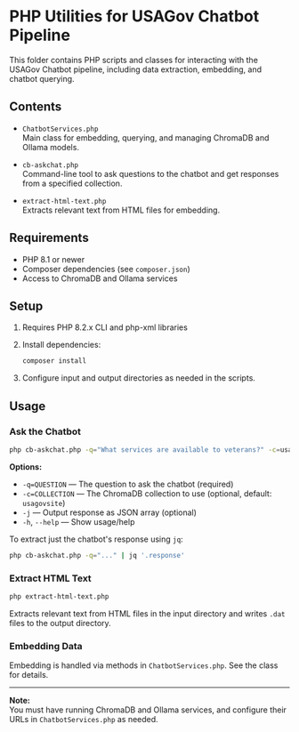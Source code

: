 # PHP Utilities for USAGov Chatbot Pipeline

This folder contains PHP scripts and classes for interacting with the USAGov Chatbot pipeline, including data extraction, embedding, and chatbot querying.

## Contents

- `ChatbotServices.php`  
  Main class for embedding, querying, and managing ChromaDB and Ollama models.

- `cb-askchat.php`  
  Command-line tool to ask questions to the chatbot and get responses from a specified collection.

- `extract-html-text.php`  
  Extracts relevant text from HTML files for embedding.

## Requirements

- PHP 8.1 or newer
- Composer dependencies (see `composer.json`)
- Access to ChromaDB and Ollama services

## Setup

1. Requires PHP 8.2.x CLI and php-xml libraries

2. Install dependencies:
   ```sh
   composer install
   ```

3. Configure input and output directories as needed in the scripts.

## Usage

### Ask the Chatbot

```sh
php cb-askchat.php -q="What services are available to veterans?" -c=usagovsite -j
```

**Options:**
- `-q=QUESTION` — The question to ask the chatbot (required)
- `-c=COLLECTION` — The ChromaDB collection to use (optional, default: `usagovsite`)
- `-j` — Output response as JSON array (optional)
- `-h`, `--help` — Show usage/help

To extract just the chatbot's response using `jq`:
```sh
php cb-askchat.php -q="..." | jq '.response'
```

### Extract HTML Text

```sh
php extract-html-text.php
```
Extracts relevant text from HTML files in the input directory and writes `.dat` files to the output directory.

### Embedding Data

Embedding is handled via methods in `ChatbotServices.php`. See the class for details.

---

**Note:**  
You must have running ChromaDB and Ollama services, and configure their URLs in `ChatbotServices.php` as needed.
